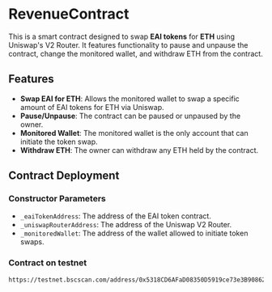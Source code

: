 # RevenueContract

This is a smart contract designed to swap **EAI tokens** for **ETH** using Uniswap's V2 Router. It features functionality to pause and unpause the contract, change the monitored wallet, and withdraw ETH from the contract.

## Features
- **Swap EAI for ETH**: Allows the monitored wallet to swap a specific amount of EAI tokens for ETH via Uniswap.
- **Pause/Unpause**: The contract can be paused or unpaused by the owner.
- **Monitored Wallet**: The monitored wallet is the only account that can initiate the token swap.
- **Withdraw ETH**: The owner can withdraw any ETH held by the contract.

## Contract Deployment

### Constructor Parameters
- `_eaiTokenAddress`: The address of the EAI token contract.
- `_uniswapRouterAddress`: The address of the Uniswap V2 Router.
- `_monitoredWallet`: The address of the wallet allowed to initiate token swaps.

### Contract on testnet
```solidity
https://testnet.bscscan.com/address/0x5318CD6AFaD08350D5919ce73e3B90862cE92723#readContract



